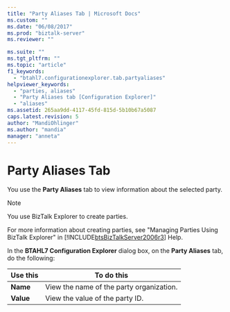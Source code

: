 ```yaml
---
title: "Party Aliases Tab | Microsoft Docs"
ms.custom: ""
ms.date: "06/08/2017"
ms.prod: "biztalk-server"
ms.reviewer: ""

ms.suite: ""
ms.tgt_pltfrm: ""
ms.topic: "article"
f1_keywords: 
  - "btahl7.configurationexplorer.tab.partyaliases"
helpviewer_keywords: 
  - "parties, aliases"
  - "Party Aliases tab [Configuration Explorer]"
  - "aliases"
ms.assetid: 265aa9dd-4117-45fd-815d-5b10b67a5087
caps.latest.revision: 5
author: "MandiOhlinger"
ms.author: "mandia"
manager: "anneta"
---
```

# Party Aliases Tab
You use the **Party Aliases** tab to view information about the selected party.  
  
> [!NOTE]
>  You use BizTalk Explorer to create parties.  
  
 For more information about creating parties, see "Managing Parties Using BizTalk Explorer" in [!INCLUDE[btsBizTalkServer2006r3](../../includes/btsbiztalkserver2006r3-md.md)] Help.  
  
 In the **BTAHL7 Configuration Explorer** dialog box, on the **Party Aliases** tab, do the following:  
  
|Use this|To do this|  
|--------------|----------------|  
|**Name**|View the name of the party organization.|  
|**Value**|View the value of the party ID.|